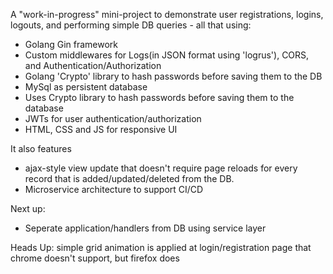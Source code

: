A "work-in-progress" mini-project to demonstrate user registrations, logins, logouts, and performing simple DB queries - all that using:

- Golang Gin framework
- Custom middlewares for Logs(in JSON format using 'logrus'), CORS, and Authentication/Authorization
- Golang 'Crypto' library to hash passwords before saving them to the DB
- MySql as persistent database
- Uses Crypto library to hash passwords before saving them to the database
- JWTs for user authentication/authorization
- HTML, CSS and JS for responsive UI

It also features

- ajax-style view update that doesn't require page reloads for every record that is added/updated/deleted from the DB.
- Microservice architecture to support CI/CD

Next up:

- Seperate application/handlers from DB using service layer

Heads Up: simple grid animation is applied at login/registration page that chrome doesn't support, but firefox does
